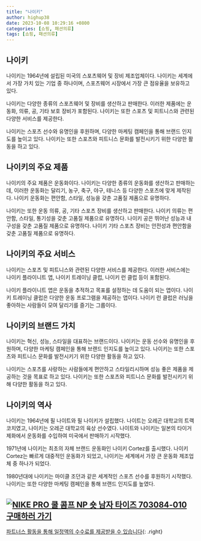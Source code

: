 ```yaml
---
title: "나이키"
author: highup38
date: 2023-10-08 10:29:16 +0800
categories: [쇼핑, 패션의류]
tags: [쇼핑, 패션의류]
---
```



## 나이키

나이키는 1964년에 설립된 미국의 스포츠웨어 및 장비 제조업체이다. 나이키는 세계에서 가장 가치 있는 기업 중 하나이며, 스포츠웨어 시장에서 가장 큰 점유율을 보유하고 있다.

나이키는 다양한 종류의 스포츠웨어 및 장비를 생산하고 판매한다. 이러한 제품에는 운동화, 의류, 공, 기타 보호 장비가 포함된다. 나이키는 또한 스포츠 및 피트니스와 관련된 다양한 서비스를 제공한다.

나이키는 스포츠 선수와 유명인을 후원하며, 다양한 마케팅 캠페인을 통해 브랜드 인지도를 높이고 있다. 나이키는 또한 스포츠와 피트니스 문화를 발전시키기 위한 다양한 활동을 하고 있다.

## 나이키의 주요 제품

나이키의 주요 제품은 운동화이다. 나이키는 다양한 종류의 운동화를 생산하고 판매하는데, 이러한 운동화는 달리기, 농구, 축구, 야구, 테니스 등 다양한 스포츠에 맞게 제작된다. 나이키 운동화는 편안함, 스타일, 성능을 갖춘 고품질 제품으로 유명하다.

나이키는 또한 운동 의류, 공, 기타 스포츠 장비를 생산하고 판매한다. 나이키 의류는 편안함, 스타일, 통기성을 갖춘 고품질 제품으로 유명하다. 나이키 공은 뛰어난 성능과 내구성을 갖춘 고품질 제품으로 유명하다. 나이키 기타 스포츠 장비는 안전성과 편안함을 갖춘 고품질 제품으로 유명하다.

## 나이키의 주요 서비스

나이키는 스포츠 및 피트니스와 관련된 다양한 서비스를 제공한다. 이러한 서비스에는 나이키 플라이니트 앱, 나이키 트레이닝 클럽, 나이키 런 클럽 등이 포함된다.

나이키 플라이니트 앱은 운동을 추적하고 목표를 설정하는 데 도움이 되는 앱이다. 나이키 트레이닝 클럽은 다양한 운동 프로그램을 제공하는 앱이다. 나이키 런 클럽은 러닝을 좋아하는 사람들이 모여 달리기를 즐기는 그룹이다.

## 나이키의 브랜드 가치

나이키는 혁신, 성능, 스타일을 대표하는 브랜드이다. 나이키는 운동 선수와 유명인을 후원하며, 다양한 마케팅 캠페인을 통해 브랜드 인지도를 높이고 있다. 나이키는 또한 스포츠와 피트니스 문화를 발전시키기 위한 다양한 활동을 하고 있다.

나이키는 스포츠를 사랑하는 사람들에게 편안하고 스타일리시하며 성능 좋은 제품을 제공하는 것을 목표로 하고 있다. 나이키는 또한 스포츠와 피트니스 문화를 발전시키기 위해 다양한 활동을 하고 있다.

## 나이키의 역사

나이키는 1964년에 필 나이트와 필 나이키가 설립했다. 나이트는 오레곤 대학교의 트랙 코치였고, 나이키는 오레곤 대학교의 육상 선수였다. 나이트와 나이키는 일본의 타이거 제화에서 운동화를 수입하여 미국에서 판매하기 시작했다.

1971년에 나이키는 최초의 자체 브랜드 운동화인 나이키 Cortez를 출시했다. 나이키 Cortez는 빠르게 대중적인 운동화가 되었고, 나이키는 세계에서 가장 큰 운동화 제조업체 중 하나가 되었다.

1980년대에 나이키는 마이클 조던과 같은 세계적인 스포츠 선수를 후원하기 시작했다. 나이키는 또한 다양한 마케팅 캠페인을 통해 브랜드 인지도를 높였다.

[![NIKE PRO 쿨 콤프 NP 숏 남자 타이즈 703084-010](https://thumbnail6.coupangcdn.com/thumbnails/remote/230x230ex/image/vendor_inventory/fa4c/9b369a14c2035829e04d17bcd5298237cc994cd3a2f7dfedc7ca387e800c.jpg "NIKE PRO 쿨 콤프 NP 숏 남자 타이즈 703084-010")](https://link.coupang.com/re/AFFSDP?lptag=AF1030537&subid=&pageKey=6899280374&traceid=V0-153&itemId=16588405892&vendorItemId=83773543241)
<br>
[**구매하러 가기**](https://link.coupang.com/re/AFFSDP?lptag=AF1030537&subid=&pageKey=6899280374&traceid=V0-153&itemId=16588405892&vendorItemId=83773543241)
---
[파트너스 활동을 통해 일정액의 수수료를 제공받을 수 있습니다](https://link.coupang.com/a/bao1ui){: .right}